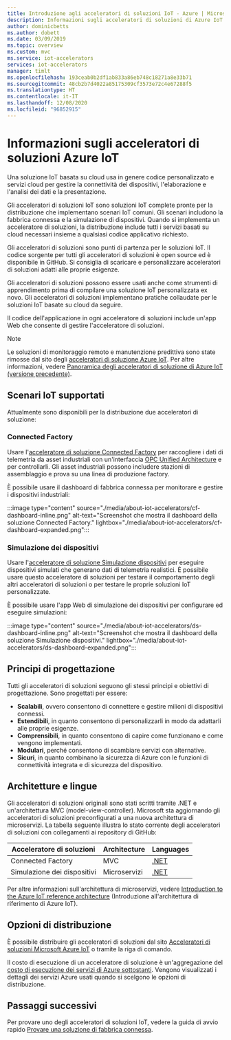 ```yaml
---
title: Introduzione agli acceleratori di soluzioni IoT - Azure | Microsoft Docs
description: Informazioni sugli acceleratori di soluzioni di Azure IoT. Gli acceleratori di soluzioni IoT sono soluzioni complete, end-to-end, pronte per la distribuzione.
author: dominicbetts
ms.author: dobett
ms.date: 03/09/2019
ms.topic: overview
ms.custom: mvc
ms.service: iot-accelerators
services: iot-accelerators
manager: timlt
ms.openlocfilehash: 193ceab0b2df1ab833a86eb748c18271a8e33b71
ms.sourcegitcommit: 48cb2b7d4022a85175309cf3573e72c4e67288f5
ms.translationtype: HT
ms.contentlocale: it-IT
ms.lasthandoff: 12/08/2020
ms.locfileid: "96852915"
---
```

# <a name="what-are-azure-iot-solution-accelerators"></a>Informazioni sugli acceleratori di soluzioni Azure IoT

Una soluzione IoT basata su cloud usa in genere codice personalizzato e servizi cloud per gestire la connettività dei dispositivi, l'elaborazione e l'analisi dei dati e la presentazione.

Gli acceleratori di soluzioni IoT sono soluzioni IoT complete pronte per la distribuzione che implementano scenari IoT comuni. Gli scenari includono la fabbrica connessa e la simulazione di dispositivi. Quando si implementa un acceleratore di soluzioni, la distribuzione include tutti i servizi basati su cloud necessari insieme a qualsiasi codice applicativo richiesto.

Gli acceleratori di soluzioni sono punti di partenza per le soluzioni IoT. Il codice sorgente per tutti gli acceleratori di soluzioni è open source ed è disponibile in GitHub. Si consiglia di scaricare e personalizzare acceleratori di soluzioni adatti alle proprie esigenze.

Gli acceleratori di soluzioni possono essere usati anche come strumenti di apprendimento prima di compilare una soluzione IoT personalizzata ex novo. Gli acceleratori di soluzioni implementano pratiche collaudate per le soluzioni IoT basate su cloud da seguire.

Il codice dell'applicazione in ogni acceleratore di soluzioni include un'app Web che consente di gestire l'acceleratore di soluzioni.

> [!NOTE]
> Le soluzioni di monitoraggio remoto e manutenzione predittiva sono state rimosse dal sito degli [acceleratori di soluzione Azure IoT](https://www.azureiotsolutions.com/Accelerators). Per altre informazioni, vedere [Panoramica degli acceleratori di soluzione di Azure IoT (versione precedente)](/previous-versions/azure/iot-accelerators/about-iot-accelerators.md).

## <a name="supported-iot-scenarios"></a>Scenari IoT supportati

Attualmente sono disponibili per la distribuzione due acceleratori di soluzione:

### <a name="connected-factory"></a>Connected Factory

Usare l'[acceleratore di soluzione Connected Factory](iot-accelerators-connected-factory-features.md) per raccogliere i dati di telemetria da asset industriali con un'interfaccia [OPC Unified Architecture](https://opcfoundation.org/about/opc-technologies/opc-ua/) e per controllarli. Gli asset industriali possono includere stazioni di assemblaggio e prova su una linea di produzione factory.

È possibile usare il dashboard di fabbrica connessa per monitorare e gestire i dispositivi industriali:

:::image type="content" source="./media/about-iot-accelerators/cf-dashboard-inline.png" alt-text="Screenshot che mostra il dashboard della soluzione Connected Factory." lightbox="./media/about-iot-accelerators/cf-dashboard-expanded.png":::

### <a name="device-simulation"></a>Simulazione dei dispositivi

Usare l'[acceleratore di soluzione Simulazione dispositivi](iot-accelerators-device-simulation-overview.md) per eseguire dispositivi simulati che generano dati di telemetria realistici. È possibile usare questo acceleratore di soluzioni per testare il comportamento degli altri acceleratori di soluzioni o per testare le proprie soluzioni IoT personalizzate.

È possibile usare l'app Web di simulazione dei dispositivi per configurare ed eseguire simulazioni:

:::image type="content" source="./media/about-iot-accelerators/ds-dashboard-inline.png" alt-text="Screenshot che mostra il dashboard della soluzione Simulazione dispositivi." lightbox="./media/about-iot-accelerators/ds-dashboard-expanded.png":::

## <a name="design-principles"></a>Principi di progettazione

Tutti gli acceleratori di soluzioni seguono gli stessi principi e obiettivi di progettazione. Sono progettati per essere:

* **Scalabili**, ovvero consentono di connettere e gestire milioni di dispositivi connessi.
* **Estendibili**, in quanto consentono di personalizzarli in modo da adattarli alle proprie esigenze.
* **Comprensibili**, in quanto consentono di capire come funzionano e come vengono implementati.
* **Modulari**, perché consentono di scambiare servizi con alternative.
* **Sicuri**, in quanto combinano la sicurezza di Azure con le funzioni di connettività integrata e di sicurezza del dispositivo.

## <a name="architectures-and-languages"></a>Architetture e lingue

Gli acceleratori di soluzioni originali sono stati scritti tramite .NET e un'architettura MVC (model-view-controller). Microsoft sta aggiornando gli acceleratori di soluzioni preconfigurati a una nuova architettura di microservizi. La tabella seguente illustra lo stato corrente degli acceleratori di soluzioni con collegamenti ai repository di GitHub:

| Acceleratore di soluzioni   | Architecture  | Languages     |
| ---------------------- | ------------- | ------------- |
| Connected Factory      | MVC           | [.NET](https://github.com/Azure/azure-iot-connected-factory)          |
| Simulazione dei dispositivi      | Microservizi | [.NET](https://github.com/Azure/device-simulation-dotnet)          |

Per altre informazioni sull'architettura di microservizi, vedere [Introduction to the Azure IoT reference architecture](/azure/architecture/reference-architectures/iot/) (Introduzione all'architettura di riferimento di Azure IoT).

## <a name="deployment-options"></a>Opzioni di distribuzione

È possibile distribuire gli acceleratori di soluzioni dal sito [Acceleratori di soluzioni Microsoft Azure IoT](https://www.azureiotsolutions.com/Accelerators#) o tramite la riga di comando.

Il costo di esecuzione di un acceleratore di soluzione è un'aggregazione del [costo di esecuzione dei servizi di Azure sottostanti](https://azure.microsoft.com/pricing). Vengono visualizzati i dettagli dei servizi Azure usati quando si scelgono le opzioni di distribuzione.

## <a name="next-steps"></a>Passaggi successivi

Per provare uno degli acceleratori di soluzioni IoT, vedere la guida di avvio rapido [Provare una soluzione di fabbrica connessa](quickstart-connected-factory-deploy.md).
